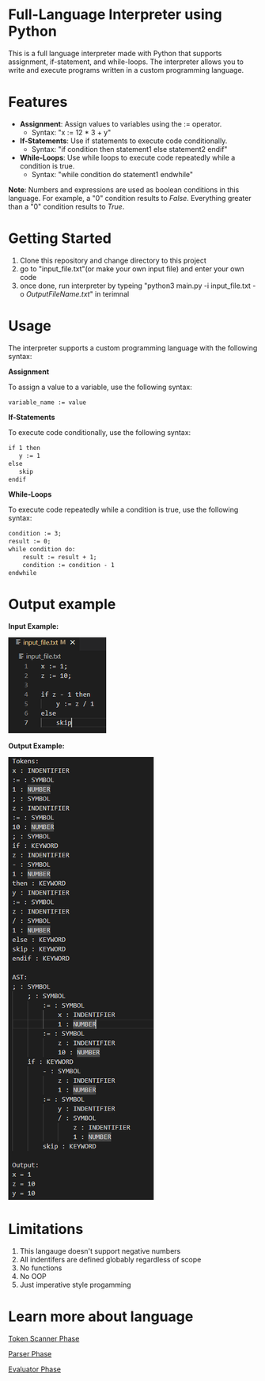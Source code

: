 # Full-Language Interpreter using Python
This is a full language interpreter made with Python that supports assignment, if-statement, and while-loops. The interpreter allows you to write and execute programs written in a custom programming language.

# Features
- **Assignment**: Assign values to variables using the := operator. 
   - Syntax: "x := 12 * 3 + y"
- **If-Statements**: Use if statements to execute code conditionally. 
   - Syntax: "if condition then statement1 else statement2 endif"
- **While-Loops**: Use while loops to execute code repeatedly while a condition is true. 
   - Syntax: "while condition do statement1 endwhile"
   
**Note**: Numbers and expressions are used as boolean conditions in this language. For example, a "0" condition results to _False_. Everything greater than a "0" condition results to _True_. 

# Getting Started
1) Clone this repository and change directory to this project
2) go to "input_file.txt"(or make your own input file) and enter your own code
3) once done, run interpreter by typeing "python3 main.py -i input_file.txt -o _OutputFileName.txt_" in terimnal

# Usage 
The interpreter supports a custom programming language with the following syntax:


**Assignment**

To assign a value to a variable, use the following syntax:
```
variable_name := value
```

**If-Statements**

To execute code conditionally, use the following syntax:
```
if 1 then
   y := 1
else
   skip
endif
```

**While-Loops**

To execute code repeatedly while a condition is true, use the following syntax:
```
condition := 3;
result := 0;
while condition do:
    result := result + 1;
    condition := condition - 1
endwhile
```
# Output example

**Input Example:**

![alt text](input1.png)

**Output Example:**

![alt text](output1.png)

# Limitations

1) This langauge doesn't support negative numbers
2) All indentifers are defined globably regardless of scope
3) No functions
4) No OOP
6) Just imperative style progamming

# Learn more about language

[Token Scanner Phase](PR1.2.pdf)

[Parser Phase](PR2.2.pdf)

[Evaluator Phase](PR3.2.pdf)
